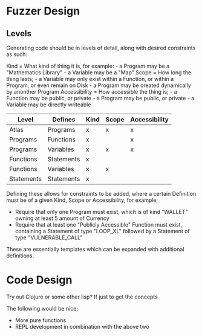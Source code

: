 # Fuzzer Design

## Levels

Generating code should be in levels of detail, along with desired constraints as such:

Kind = What kind of thing it is, for example:
       - a Program may be a "Mathematics Library"
       - a Variable may be a "Map"
Scope = How long the thing lasts;
       - a Variable may only exist within a Function, or within a Program, or even remain on Disk
       - a Program may be created dynamically by anonther Program
Accessibility = How accessible the thing is;
       - a Function may be public, or private
       - a Program may be public, or private
       - a Variable may be directly writeable

| Level      | Defines    | Kind | Scope | Accessibility |
|------------|------------|------|-------|---------------|
| Atlas      | Programs   | x    | x     | x             |
| Programs   | Functions  | x    |       | x             |
| Programs   | Variables  | x    | x     | x             |
| Functions  | Statements | x    |       |               |
| Functions  | Variables  | x    | x     |               |
| Statements | Statements | x    |       |               |

Defining these allows for constraints to be added, where a certain Definition must be of a given Kind, Scope or Accessibility, for example;
- Require that only one Program must exist, which is of kind "WALLET" owning at least 5 amount of Currency
- Require that at least one "Publicly Accessible" Function must exist, containing a Statement of type "LOOP\_XL" followed by a Statement of type "VULNERABLE\_CALL"

These are essentially templates which can be expanded with additional definitions.

# Code Design

Try out Clojure or some other lisp? If just to get the concepts

The following would be nice;
- More pure functions
- REPL development in combination with the above two
